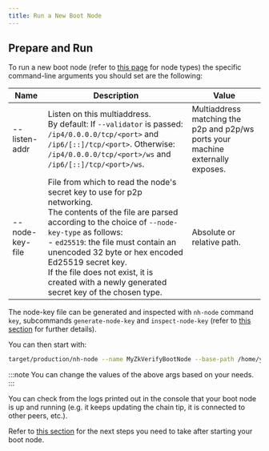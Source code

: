 ```yaml
---
title: Run a New Boot Node
---
```


## Prepare and Run

To run a new boot node (refer to [this page](../01-getting_started.md#node-types.md) for node types) the specific command-line arguments you should set are the following:

| Name          | Description                                                                                                                                                                                                 | Value                                                                           |
| ------------- | ----------------------------------------------------------------------------------------------------------------------------------------------------------------------------------------------------------- | ------------------------------------------------------------------------------- |
| --listen-addr | Listen on this multiaddress.<br/> By default: If `--validator` is passed: `/ip4/0.0.0.0/tcp/<port>` and `/ip6/[::]/tcp/<port>`. Otherwise: `/ip4/0.0.0.0/tcp/<port>/ws` and `/ip6/[::]/tcp/<port>/ws`.      | Multiaddress matching the p2p and p2p/ws ports your machine externally exposes. |
| --node-key-file | File from which to read the node's secret key to use for p2p networking.<br/> The contents of the file are parsed according to the choice of `--node-key-type` as follows:<br/> - `ed25519`: the file must contain an unencoded 32 byte or hex encoded Ed25519 secret key.<br/> If the file does not exist, it is created with a newly generated secret key of the chosen type. | Absolute or relative path. |

The node-key file can be generated and inspected with `nh-node` command `key`, subcommands `generate-node-key` and `inspect-node-key` (refer to [this section](./getting_started_binaries#node-command-line-utilities) for further details).

You can then start with:

```bash
target/production/nh-node --name MyZkVerifyBootNode --base-path /home/your_user/boot_node_data --chain test --port 30333 --listen-addr /ip4/0.0.0.0/tcp/30333 --listen-addr /ip4/0.0.0.0/tcp/30334/ws
```

:::note
You can change the values of the above args based on your needs.
:::

You can check from the logs printed out in the console that your boot node is up and running (e.g. it keeps updating the chain tip, it is connected to other peers, etc.).

Refer to [this section](../run_using_docker/run_new_boot_node#next-steps) for the next steps you need to take after starting your boot node.
